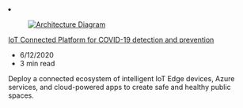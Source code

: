 <!-- This file is automatically generated by build/architectures/build_index.py. Any updates will be lost. -->

<!-- markdownlint-disable MD033 -->

<li class="grid-item item-column" data-categories="Internet of Things ">
<article class="card">
    <div class="card-header has-margin-bottom-none" aria-hidden="true">
        <figure class="image diagram has-height-175 has-overflow-hidden level">
            <a href="/azure/architecture/solution-ideas/articles/iot-connected-platform"><img src="/azure/architecture/browse/thumbs/iot-connected-platform.png" class="diagram" alt="Architecture Diagram" data-linktype="relative-path"></a>
        </figure>
    </div>
    <div class="card-content">
        <a class="card-content-title has-margin-top-none" href="/azure/architecture/solution-ideas/articles/iot-connected-platform">
            <p>IoT Connected Platform for COVID-19 detection and prevention</p>
        </a>
        <ul class="card-content-metadata">
            <li>6/12/2020</li>
            <li>3 min read</li>
        </ul>
        <p class="card-content-description">Deploy a connected ecosystem of intelligent IoT Edge devices, Azure services, and cloud-powered apps to create safe and healthy public spaces.</p>
        <div class="bottom-to-top-fade is-hidden-mobile"></div>
    </div>
</article>
</li>
